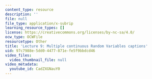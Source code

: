 ```yaml
---
content_type: resource
description: ''
file: null
file_type: application/x-subrip
learning_resource_types: []
license: https://creativecommons.org/licenses/by-nc-sa/4.0/
ocw_type: OCWFile
resourcetype: Other
title: 'Lecture 9: Multiple continuous Random Variables captions'
uid: 97c7988e-5dd0-4477-871e-fe5f9bbdcd46
video_files:
  video_thumbnail_file: null
video_metadata:
  youtube_id: CadZXGNauY0
---
```

